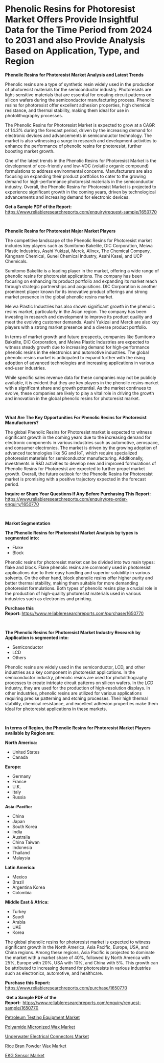 <p><h1>Phenolic Resins for Photoresist Market Offers Provide Insightful Data for the Time Period from 2024 to 2031 and also Provide Analysis Based on Application, Type, and Region</h1></p><p><strong>Phenolic Resins for Photoresist Market Analysis and Latest Trends</strong></p>
<p><p>Phenolic resins are a type of synthetic resin widely used in the production of photoresist materials for the semiconductor industry. Photoresists are light-sensitive materials that are essential for creating circuit patterns on silicon wafers during the semiconductor manufacturing process. Phenolic resins for photoresist offer excellent adhesion properties, high chemical resistance, and thermal stability, making them ideal for use in photolithography processes.</p><p>The Phenolic Resins for Photoresist Market is expected to grow at a CAGR of 14.3% during the forecast period, driven by the increasing demand for electronic devices and advancements in semiconductor technology. The market is also witnessing a surge in research and development activities to enhance the performance of phenolic resins for photoresist, further boosting market growth.</p><p>One of the latest trends in the Phenolic Resins for Photoresist Market is the development of eco-friendly and low-VOC (volatile organic compound) formulations to address environmental concerns. Manufacturers are also focusing on expanding their product portfolios to cater to the growing demand for high-performance photoresist materials in the semiconductor industry. Overall, the Phenolic Resins for Photoresist Market is projected to experience significant growth in the coming years, driven by technological advancements and increasing demand for electronic devices.</p></p>
<p><strong>Get a Sample PDF of the Report:&nbsp;</strong> <a href="https://www.reliableresearchreports.com/enquiry/request-sample/1650770">https://www.reliableresearchreports.com/enquiry/request-sample/1650770</a></p>
<p>&nbsp;</p>
<p><strong>Phenolic Resins for Photoresist Major Market Players</strong></p>
<p><p>The competitive landscape of the Phenolic Resins for Photoresist market includes key players such as Sumitomo Bakelite, DIC Corporation, Meiwa Plastic Industries, Asahi Yukizai, Merck, Allnex, The Chemical Company, Kangnam Chemical, Gunei Chemical Industry, Asahi Kasei, and UCP Chemicals. </p><p>Sumitomo Bakelite is a leading player in the market, offering a wide range of phenolic resins for photoresist applications. The company has been focusing on enhancing its product portfolio and expanding its market reach through strategic partnerships and acquisitions. DIC Corporation is another prominent player known for its innovative product offerings and strong market presence in the global phenolic resins market.</p><p>Meiwa Plastic Industries has also shown significant growth in the phenolic resins market, particularly in the Asian region. The company has been investing in research and development to improve its product quality and meet the evolving customer demands. Asahi Yukizai and Merck are also key players with a strong market presence and a diverse product portfolio.</p><p>In terms of market growth and future prospects, companies like Sumitomo Bakelite, DIC Corporation, and Meiwa Plastic Industries are expected to witness steady growth due to increasing demand for high-performance phenolic resins in the electronics and automotive industries. The global phenolic resins market is anticipated to expand further with the rising adoption of advanced technologies and increasing applications in various end-user industries.</p><p>While specific sales revenue data for these companies may not be publicly available, it is evident that they are key players in the phenolic resins market with a significant share and growth potential. As the market continues to evolve, these companies are likely to play a vital role in driving the growth and innovation in the global phenolic resins for photoresist market.</p></p>
<p>&nbsp;</p>
<p><strong>What Are The Key Opportunities For Phenolic Resins for Photoresist Manufacturers?</strong></p>
<p><p>The global Phenolic Resins for Photoresist market is expected to witness significant growth in the coming years due to the increasing demand for electronic components in various industries such as automotive, aerospace, and consumer electronics. The market is driven by the growing adoption of advanced technologies like 5G and IoT, which require specialized photoresist materials for semiconductor manufacturing. Additionally, investments in R&D activities to develop new and improved formulations of Phenolic Resins for Photoresist are expected to further propel market growth. Overall, the future outlook for the Phenolic Resins for Photoresist market is promising with a positive trajectory expected in the forecast period.</p></p>
<p><strong>Inquire or Share Your Questions If Any Before Purchasing This Report:</strong> <a href="https://www.reliableresearchreports.com/enquiry/pre-order-enquiry/1650770">https://www.reliableresearchreports.com/enquiry/pre-order-enquiry/1650770</a></p>
<p>&nbsp;</p>
<p><strong>Market Segmentation</strong></p>
<p><strong>The Phenolic Resins for Photoresist Market Analysis by types is segmented into:</strong></p>
<p><ul><li>Flake</li><li>Block</li></ul></p>
<p><p>Phenolic resins for photoresist market can be divided into two main types: flake and block. Flake phenolic resins are commonly used in photoresist applications due to their easy handling and superior solubility in various solvents. On the other hand, block phenolic resins offer higher purity and better thermal stability, making them suitable for more demanding photoresist formulations. Both types of phenolic resins play a crucial role in the production of high-quality photoresist materials used in various industries such as electronics and printing.</p></p>
<p><strong>Purchase this Report:&nbsp;</strong><a href="https://www.reliableresearchreports.com/purchase/1650770">https://www.reliableresearchreports.com/purchase/1650770</a></p>
<p>&nbsp;</p>
<p><strong>The Phenolic Resins for Photoresist Market Industry Research by Application is segmented into:</strong></p>
<p><ul><li>Semiconductor</li><li>LCD</li><li>Others</li></ul></p>
<p><p>Phenolic resins are widely used in the semiconductor, LCD, and other industries as a key component in photoresist applications. In the semiconductor industry, phenolic resins are used for photolithography processes to create intricate circuit patterns on silicon wafers. In the LCD industry, they are used for the production of high-resolution displays. In other industries, phenolic resins are utilized for various applications requiring precise patterning and etching processes. Their high thermal stability, chemical resistance, and excellent adhesion properties make them ideal for photoresist applications in these markets.</p></p>
<p>&nbsp;</p>
<p><strong>In terms of Region, the Phenolic Resins for Photoresist Market Players available by Region are:</strong></p>
<p>
    <p> <strong> North America: </strong>
        <ul>
            <li>United States</li>
            <li>Canada</li>
        </ul>
        </p> 
    <p> <strong> Europe: </strong>
        <ul>
            <li>Germany</li>
            <li>France</li>
            <li>U.K.</li>
            <li>Italy</li>
            <li>Russia</li>
        </ul>
        </p> 
    <p> <strong> Asia-Pacific: </strong>
        <ul>
            <li>China</li>
            <li>Japan</li>
            <li>South Korea</li>
            <li>India</li>
            <li>Australia</li>
            <li>China Taiwan</li>
            <li>Indonesia</li>
            <li>Thailand</li>
            <li>Malaysia</li>
        </ul>
        </p> 
    <p> <strong> Latin America: </strong>
        <ul>
            <li>Mexico</li>
            <li>Brazil</li>
            <li>Argentina Korea</li>
            <li>Colombia</li>
        </ul>
        </p> 
    <p> <strong> Middle East & Africa: </strong>
        <ul>
            <li>Turkey</li>
            <li>Saudi</li>
            <li>Arabia</li>
            <li>UAE</li>
            <li>Korea</li>
        </ul>
    </p>
    </p>
<p><p>The global phenolic resins for photoresist market is expected to witness significant growth in the North America, Asia Pacific, Europe, USA, and China regions. Among these regions, Asia Pacific is projected to dominate the market with a market share of 40%, followed by North America with 25%, Europe with 20%, USA with 10%, and China with 5%. This growth can be attributed to increasing demand for photoresists in various industries such as electronics, automotive, and healthcare.</p></p>
<p><strong>Purchase this Report: </strong><a href="https://www.reliableresearchreports.com/purchase/1650770">https://www.reliableresearchreports.com/purchase/1650770</a></p>
<p>&nbsp;<strong>Get a Sample PDF of the Report:&nbsp;&nbsp;</strong><a href="https://www.reliableresearchreports.com/enquiry/request-sample/1650770">https://www.reliableresearchreports.com/enquiry/request-sample/1650770</a></p>
<p><strong></strong></p>
<p><p><a href="https://issuu.com/reportprime-2/docs/petroleum-testing-equipment-market-size-2030.pptx">Petroleum Testing Equipment Market</a></p><p><a href="https://github.com/juniordelafrance/Market-Research-Report-List-1/blob/main/polyamide-micronized-wax-market.md">Polyamide Micronized Wax Market</a></p><p><a href="https://issuu.com/reportprime-2/docs/underwater-electrical-connectors-market-size-2030.">Underwater Electrical Connectors Market</a></p><p><a href="https://github.com/jaidynmorantestelletmjzya/Market-Research-Report-List-1/blob/main/rice-bran-powder-wax-market.md">Rice Bran Powder Wax Market</a></p><p><a href="https://medium.com/@amypatel1993/ekg-sensor-market-insight-market-trends-growth-forecasted-from-2024-to-2031-4a9541031fb7">EKG Sensor Market</a></p></p>